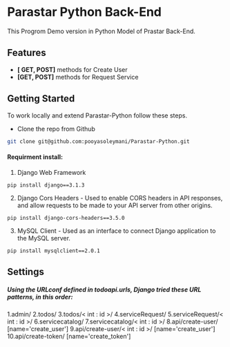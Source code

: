 # Parastar Python Back-End 

This Progrom Demo version in Python Model of Prastar Back-End. 

## Features

 - **[ GET, POST]** methods for Create User
 - **[GET, POST]** methods for Request Service

## Getting Started
To work locally and extend Parastar-Python follow these steps.

 -  Clone the repo from Github

```bash
git clone git@github.com:pooyasoleymani/Parastar-Python.git
```


 #### Requirment install:
 
1. Django Web Framework

```
pip install django==3.1.3
```
2. Django Cors Headers - Used to enable CORS headers in API responses, and allow   requests to be made to your API server from other origins.

```
pip install django-cors-headers==3.5.0
```
3. MySQL Client - Used as an interface to connect Django application to the MySQL server.

```
pip install mysqlclient==2.0.1
```

## Settings

 ##### Using the URLconf defined in todoapi.urls, Django tried these URL patterns, in this order:
 1.admin/
2.todos/
3.todos/< int : id >/
4.serviceRequest/
5.serviceRequest/< int : id >/
6.servicecatalog/
7.servicecatalog/< int : id >/
8.api/create-user/ [name='create_user']
9.api/create-user/< int : id >/ [name='create_user']
10.api/create-token/ [name='create_token']



[Marked]: <https://github.com/markedjs/marked>
[Turndown]: <https://github.com/domchristie/turndown>
[Travis-CI]: <https://travis-ci.com/>

